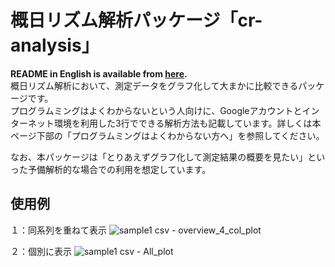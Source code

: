 # 概日リズム解析パッケージ「cr-analysis」
**README in English is available from [here](https://github.com/TOOOOOOMY/Circadian-Rhythm-Analysis).**  
概日リズム解析において、測定データをグラフ化して大まかに比較できるパッケージです。  
プログラムミングはよくわからないという人向けに、Googleアカウントとインターネット環境を利用した3行でできる解析方法も記載しています。詳しくは本ページ下部の「プログラムミングはよくわからない方へ」を参照してください。  
  
なお、本パッケージは「とりあえずグラフ化して測定結果の概要を見たい」といった予備解析的な場合での利用を想定しています。  

## 使用例
１：同系列を重ねて表示
![sample1 csv - overview_4_col_plot](https://user-images.githubusercontent.com/45617592/86254771-4bb6b900-bbf1-11ea-8c29-9e9cb4e1f00b.jpg)
  
２：個別に表示
![sample1 csv - All_plot](https://user-images.githubusercontent.com/45617592/86254878-70ab2c00-bbf1-11ea-977a-11accf284a9d.jpg)



